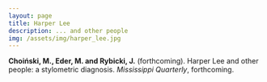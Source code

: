```yaml
---
layout: page
title: Harper Lee
description: ... and other people
img: /assets/img/harper_lee.jpg
---
```



**Choiński, M., Eder, M. and Rybicki, J.** (forthcoming). Harper Lee and other people: a stylometric diagnosis. _Mississippi Quarterly_, forthcoming.

